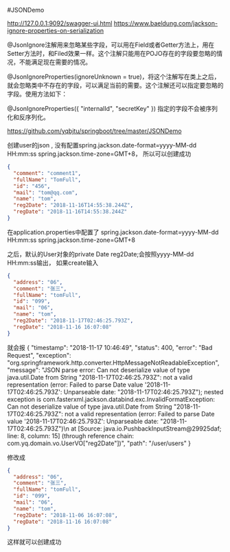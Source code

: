 #JSONDemo

http://127.0.0.1:9092/swagger-ui.html
https://www.baeldung.com/jackson-ignore-properties-on-serialization


@JsonIgnore注解用来忽略某些字段，可以用在Field或者Getter方法上，用在Setter方法时，和Filed效果一样。这个注解只能用在POJO存在的字段要忽略的情况，不能满足现在需要的情况。

@JsonIgnoreProperties(ignoreUnknown = true)，将这个注解写在类上之后，就会忽略类中不存在的字段，可以满足当前的需要。这个注解还可以指定要忽略的字段。使用方法如下：

@JsonIgnoreProperties({ "internalId", "secretKey" })
指定的字段不会被序列化和反序列化。

https://github.com/yqbjtu/springboot/tree/master/JSONDemo

创建user的json  , 没有配置spring.jackson.date-format=yyyy-MM-dd HH:mm:ss
                   spring.jackson.time-zone=GMT+8，  所以可以创建成功
```json
{
  "comment": "comment1",
  "fullName": "TomFull",
  "id": "456",
  "mail": "tom@qq.com",
  "name": "tom",
  "reg2Date": "2018-11-16T14:55:38.244Z",
  "regDate": "2018-11-16T14:55:38.244Z"
}
```


在application.properties中配置了
spring.jackson.date-format=yyyy-MM-dd HH:mm:ss
spring.jackson.time-zone=GMT+8

之后，默认的User对象的private Date reg2Date;会按照yyyy-MM-dd HH:mm:ss输出，
如果create输入
```json
{
  "address": "06",
  "comment": "张三",
  "fullName": "tomFull",
  "id": "099",
  "mail": "06",
  "name": "tom",
  "reg2Date": "2018-11-17T02:46:25.793Z",
  "regDate": "2018-11-16 16:07:08"
}
```


就会报
{
  "timestamp": "2018-11-17 10:46:49",
  "status": 400,
  "error": "Bad Request",
  "exception": "org.springframework.http.converter.HttpMessageNotReadableException",
  "message": "JSON parse error: Can not deserialize value of type java.util.Date from String \"2018-11-17T02:46:25.793Z\": not a valid representation (error: Failed to parse Date value '2018-11-17T02:46:25.793Z': Unparseable date: \"2018-11-17T02:46:25.793Z\"); nested exception is com.fasterxml.jackson.databind.exc.InvalidFormatException: Can not deserialize value of type java.util.Date from String \"2018-11-17T02:46:25.793Z\": not a valid representation (error: Failed to parse Date value '2018-11-17T02:46:25.793Z': Unparseable date: \"2018-11-17T02:46:25.793Z\")\n at [Source: java.io.PushbackInputStream@29925daf; line: 8, column: 15] (through reference chain: com.yq.domain.vo.UserVO[\"reg2Date\"])",
  "path": "/user/users"
}

修改成
```json
{
  "address": "06",
  "comment": "张三",
  "fullName": "tomFull",
  "id": "099",
  "mail": "06",
  "name": "tom",
  "reg2Date": "2018-11-06 16:07:08",
  "regDate": "2018-11-16 16:07:08"
}
```

这样就可以创建成功